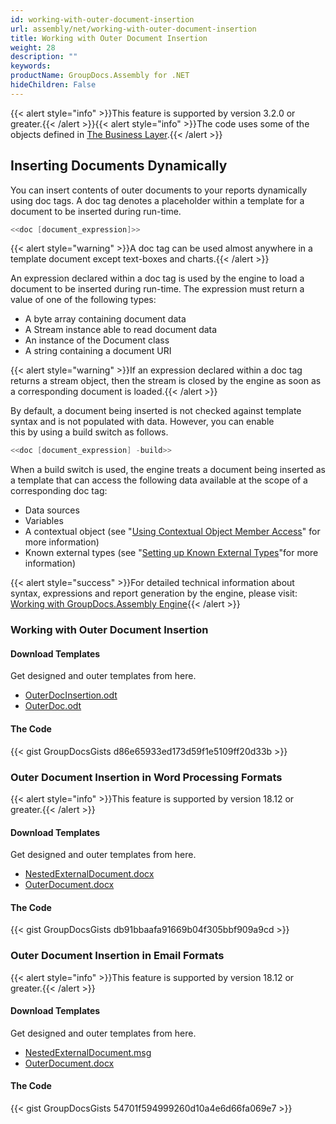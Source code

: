 ```yaml
---
id: working-with-outer-document-insertion
url: assembly/net/working-with-outer-document-insertion
title: Working with Outer Document Insertion
weight: 28
description: ""
keywords: 
productName: GroupDocs.Assembly for .NET
hideChildren: False
---
```

{{< alert style="info" >}}This feature is supported by version 3.2.0 or greater.{{< /alert >}}{{< alert style="info" >}}The code uses some of the objects defined in [The Business Layer](https://docs.groupdocs.com/assembly/net/the-business-layer/).{{< /alert >}}

## Inserting Documents Dynamically

You can insert contents of outer documents to your reports dynamically using doc tags. A doc tag denotes a placeholder within a template for a document to be inserted during run-time.

```csharp
<<doc [document_expression]>>
```

{{< alert style="warning" >}}A doc tag can be used almost anywhere in a template document except text-boxes and charts.{{< /alert >}}

An expression declared within a doc tag is used by the engine to load a document to be inserted during run-time. The expression must return a value of one of the following types:

*   A byte array containing document data
*   A Stream instance able to read document data
*   An instance of the Document class
*   A string containing a document URI

{{< alert style="warning" >}}If an expression declared within a doc tag returns a stream object, then the stream is closed by the engine as soon as a corresponding document is loaded.{{< /alert >}}

By default, a document being inserted is not checked against template syntax and is not populated with data. However, you can enable this by using a build switch as follows.

```csharp
<<doc [document_expression] -build>>
```

When a build switch is used, the engine treats a document being inserted as a template that can access the following data available at the scope of a corresponding doc tag:

*   Data sources
*   Variables
*   A contextual object (see "[Using Contextual Object Member Access](https://docs.aspose.com/display/wordsnet/Template+Syntax#nowhere)" for more information)
*   Known external types (see "[Setting up Known External Types](https://docs.aspose.com/display/wordsnet/Template+Syntax#nowhere)"for more information)

{{< alert style="success" >}}For detailed technical information about syntax, expressions and report generation by the engine, please visit: [Working with GroupDocs.Assembly Engine](https://docs.groupdocs.com/assembly/net/working-with-groupdocs-assembly-engine/){{< /alert >}}

### Working with Outer Document Insertion 

#### Download Templates

Get designed and outer templates from here.

*   [OuterDocInsertion.odt](https://github.com/groupdocs-assembly/GroupDocs.Assembly-for-.NET/blob/master/Examples/Data/Source/Word%20Templates/OuterDocInsertion.odt?raw=true)
*   [OuterDoc.odt](https://github.com/groupdocs-assembly/GroupDocs.Assembly-for-.NET/blob/master/Examples/Data/OuterDocuments/outerDoc.odt?raw=true)

#### The Code

{{< gist GroupDocsGists d86e65933ed173d59f1e5109ff20d33b >}}

### Outer Document Insertion in Word Processing Formats

{{< alert style="info" >}}This feature is supported by version 18.12 or greater.{{< /alert >}}

#### Download Templates

Get designed and outer templates from here.

*   [NestedExternalDocument.docx](https://github.com/groupdocs-assembly/GroupDocs.Assembly-for-.NET/blob/master/Examples/Data/Source/Word%20Templates/Nested%20External%20Document.docx)
*   [OuterDocument.docx](https://github.com/groupdocs-assembly/GroupDocs.Assembly-for-.NET/blob/master/Examples/Data/OuterDocuments/OuterDocument.docx)

#### The Code

{{< gist GroupDocsGists db91bbaafa91669b04f305bbf909a9cd >}}

### Outer Document Insertion in Email Formats

{{< alert style="info" >}}This feature is supported by version 18.12 or greater.{{< /alert >}}

#### Download Templates

Get designed and outer templates from here.

*   [NestedExternalDocument.msg](https://github.com/groupdocs-assembly/GroupDocs.Assembly-for-.NET/blob/master/Examples/Data/Source/Email%20Templates/Nested%20External%20Document.msg)
*   [OuterDocument.docx](https://github.com/groupdocs-assembly/GroupDocs.Assembly-for-.NET/blob/master/Examples/Data/OuterDocuments/OuterDocument.docx)

#### The Code

{{< gist GroupDocsGists 54701f594999260d10a4e6d66fa069e7 >}}
